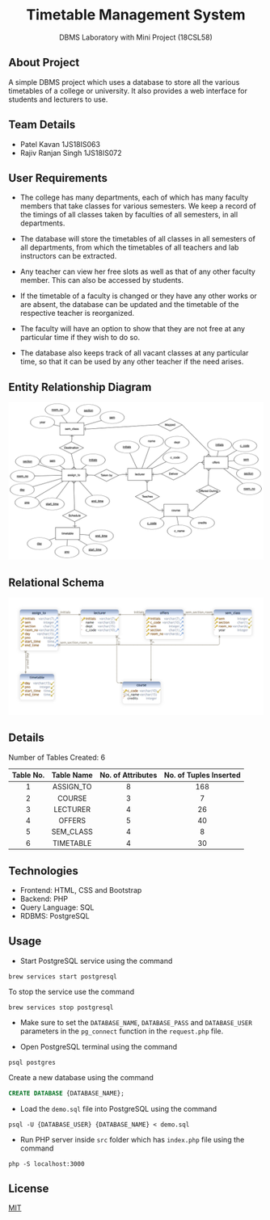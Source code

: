 <div align="center">
<h1>Timetable Management System</h1>
<p>
DBMS Laboratory with Mini Project (18CSL58)
</p>
</div>

## About Project

A simple DBMS project which uses a database to store all the various timetables of a college or university. It also provides a web interface for students and lecturers to use.

## Team Details

- Patel Kavan 1JS18IS063
- Rajiv Ranjan Singh 1JS18IS072

## User Requirements

- The college has many departments, each of which has many faculty members that take classes for various semesters. We keep a record of the timings of all classes taken by faculties of all semesters, in all departments.

- The database will store the timetables of all classes in all semesters of all departments, from which the timetables of all teachers and lab instructors can be extracted.

- Any teacher can view her free slots as well as that of any other faculty member. This can also be accessed by students.

- If the timetable of a faculty is changed or they have any other works or are absent, the database can be updated and the timetable of the respective teacher is reorganized.

- The faculty will have an option to show that they are not free at any particular time if they wish to do so.

- The database also keeps track of all vacant classes at any particular time, so that it can be used by any other teacher if the need arises.

## Entity Relationship Diagram

<div align="center">
<img src="assets/entity_relationship_diagram.png" />
</div>

## Relational Schema

<div align="center">
<img src="assets/relational_schema.png" />
</div>

## Details

Number of Tables Created: 6

| Table No. | Table Name | No. of Attributes | No. of Tuples Inserted |
| :-------: | :--------: | :---------------: | :--------------------: |
|     1     | ASSIGN_TO  |         8         |          168           |
|     2     |   COURSE   |         3         |           7            |
|     3     |  LECTURER  |         4         |           26           |
|     4     |   OFFERS   |         5         |           40           |
|     5     | SEM_CLASS  |         4         |           8            |
|     6     | TIMETABLE  |         4         |           30           |

## Technologies

- Frontend: HTML, CSS and Bootstrap
- Backend: PHP
- Query Language: SQL
- RDBMS: PostgreSQL

## Usage

- Start PostgreSQL service using the command

```shell
brew services start postgresql
```

To stop the service use the command

```shell
brew services stop postgresql
```

- Make sure to set the `DATABASE_NAME`, `DATABASE_PASS` and `DATABASE_USER` parameters in the `pg_connect` function in the `request.php` file.

- Open PostgreSQL terminal using the command

```shell
psql postgres
```

Create a new database using the command

```sql
CREATE DATABASE {DATABASE_NAME};
```

- Load the `demo.sql` file into PostgreSQL using the command

```shell
psql -U {DATABASE_USER} {DATABASE_NAME} < demo.sql
```

- Run PHP server inside `src` folder which has `index.php` file using the command

```shell
php -S localhost:3000
```

## License

[MIT](https://github.com/iamrajiv/Timetable-Management-System/blob/master/LICENSE)
